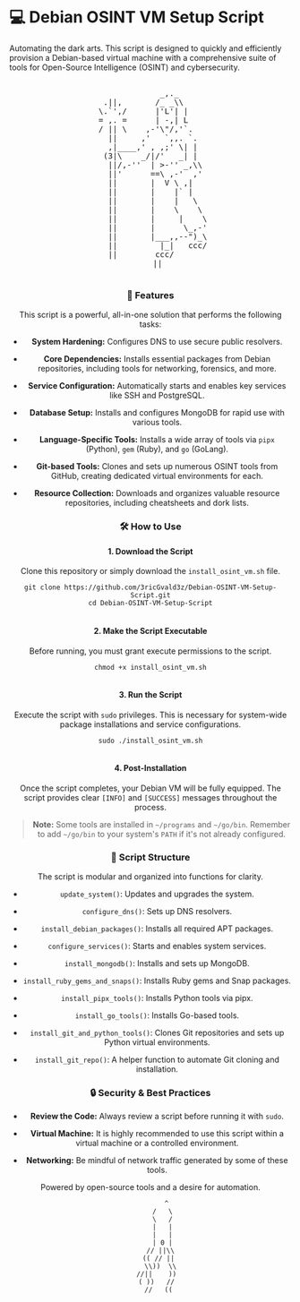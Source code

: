 # :computer: Debian OSINT VM Setup Script

Automating the dark arts. This script is designed to quickly and efficiently provision a Debian-based virtual machine with a comprehensive suite of tools for Open-Source Intelligence (OSINT) and cybersecurity.

<div align="center"> <pre> 
              _,._      
  .||,       /_ _\\     
 \.`',/      |'L'| |    
 = ,. =      | -,| L    
 / || \    ,-'\"/,'`.   
   ||     ,'   `,,. `.  
   ,|____,' , ,;' \| |  
  (3|\    _/|/'   _| |  
   ||/,-''  | >-'' _,\\ 
   ||'      ==\ ,-'  ,' 
   ||       |  V \ ,|   
   ||       |    |` |   
   ||       |    |   \  
   ||       |    \    \ 
   ||       |     |    \
   ||       |      \_,-'
   ||       |___,,--")_\
   ||         |_|   ccc/
   ||        ccc/       
   ||

</pre>

### :floppy_disk: Features

This script is a powerful, all-in-one solution that performs the following tasks:

-   **System Hardening:** Configures DNS to use secure public resolvers.
    
-   **Core Dependencies:** Installs essential packages from Debian repositories, including tools for networking, forensics, and more.
    
-   **Service Configuration:** Automatically starts and enables key services like SSH and PostgreSQL.
    
-   **Database Setup:** Installs and configures MongoDB for rapid use with various tools.
    
-   **Language-Specific Tools:** Installs a wide array of tools via `pipx` (Python), `gem` (Ruby), and `go` (GoLang).
    
-   **Git-based Tools:** Clones and sets up numerous OSINT tools from GitHub, creating dedicated virtual environments for each.
    
-   **Resource Collection:** Downloads and organizes valuable resource repositories, including cheatsheets and dork lists.
    

### :hammer_and_wrench: How to Use

#### 1. Download the Script

Clone this repository or simply download the `install_osint_vm.sh` file.

```
git clone https://github.com/3ricGvald3z/Debian-OSINT-VM-Setup-Script.git
cd Debian-OSINT-VM-Setup-Script


```

#### 2. Make the Script Executable

Before running, you must grant execute permissions to the script.

```
chmod +x install_osint_vm.sh


```

#### 3. Run the Script

Execute the script with `sudo` privileges. This is necessary for system-wide package installations and service configurations.

```
sudo ./install_osint_vm.sh


```

#### 4. Post-Installation

Once the script completes, your Debian VM will be fully equipped. The script provides clear `[INFO]` and `[SUCCESS]` messages throughout the process.

> **Note:** Some tools are installed in `~/programs` and `~/go/bin`. Remember to add `~/go/bin` to your system's `PATH` if it's not already configured.

### :scroll: Script Structure

The script is modular and organized into functions for clarity.

-   `update_system()`: Updates and upgrades the system.
    
-   `configure_dns()`: Sets up DNS resolvers.
    
-   `install_debian_packages()`: Installs all required APT packages.
    
-   `configure_services()`: Starts and enables system services.
    
-   `install_mongodb()`: Installs and sets up MongoDB.
    
-   `install_ruby_gems_and_snaps()`: Installs Ruby gems and Snap packages.
    
-   `install_pipx_tools()`: Installs Python tools via pipx.
    
-   `install_go_tools()`: Installs Go-based tools.
    
-   `install_git_and_python_tools()`: Clones Git repositories and sets up Python virtual environments.
    
-   `install_git_repo()`: A helper function to automate Git cloning and installation.
    

### :lock: Security & Best Practices

-   **Review the Code:** Always review a script before running it with `sudo`.
    
-   **Virtual Machine:** It is highly recommended to use this script within a virtual machine or a controlled environment.
    
-   **Networking:** Be mindful of network traffic generated by some of these tools.
    

<div align="center">

Powered by open-source tools and a desire for automation.

</div>
  
            ^
          /   \
          \   /
          |   |
          |   |
          | 0 |
         // ||\\
        (( // ||
         \\))  \\
       //||    ))
       ( ))   //
        //   ((




